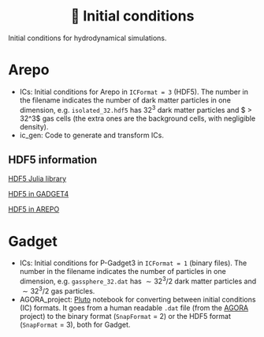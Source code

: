 <div align="center">
    <h1>💱 Initial conditions</h1>
</div>

Initial conditions for hydrodynamical simulations.

# Arepo

- ICs: Initial conditions for Arepo in `ICFormat = 3` (HDF5). The number in the filename indicates the number of dark matter particles in one dimension, e.g. `isolated_32.hdf5` has $32^3$ dark matter particles and $ > 32^3$ gas cells (the extra ones are the background cells, with negligible density).
- ic_gen: Code to generate and transform ICs.

## HDF5 information

[HDF5 Julia library](https://juliaio.github.io/HDF5.jl/stable/)

[HDF5 in GADGET4](https://wwwmpa.mpa-garching.mpg.de/gadget4/06_snapshotformat/#hdf5-file-format)

[HDF5 in AREPO](https://arepo-code.org/wp-content/userguide/snapshotformat.html#format-3-hdf5)

# Gadget

- ICs: Initial conditions for P-Gadget3 in `ICFormat = 1` (binary files). The number in the filename indicates the number of particles in one dimension, e.g. `gassphere_32.dat` has $\sim 32^3 / 2$ dark matter particles and $\sim 32^3 / 2$ gas particles.
- AGORA_project: [Pluto](https://github.com/fonsp/Pluto.jl) notebook for converting between initial conditions (IC) formats. It goes from a human readable `.dat` file (from the [AGORA](https://sites.google.com/site/santacruzcomparisonproject/data) project) to the binary format (`SnapFormat` = 2) or the HDF5 format (`SnapFormat` = 3), both for Gadget.
